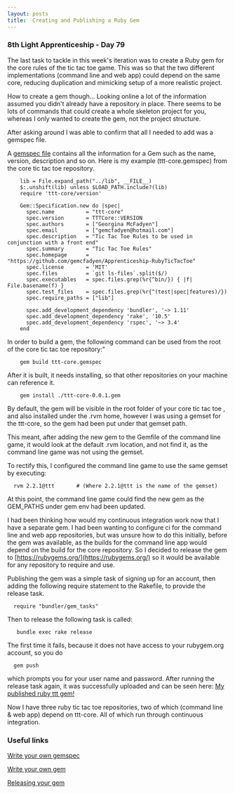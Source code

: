 ```yaml
---
layout: posts
title:  Creating and Publishing a Ruby Gem
---
```


### 8th Light Apprenticeship - Day 79

The last task to tackle in this week's iteration was to create a Ruby gem for the core rules of the tic tac toe game. This was so that the two different implementations (command line and web app) could depend on the same core, reducing duplication and mimicking setup of a more realistic project.

<!--break-->

How to create a gem though... Looking online a lot of the information assumed you didn't already have a repository in place. There seems to be lots of commands that could create a whole skeleton project for you, whereas I only wanted to create the gem, not the project structure.

After asking around I was able to confirm that all I needed to add was a gemspec file.

A [gemspec file](http://guides.rubygems.org/specification-reference/) contains all the information for a Gem such as the name, version, description and so on. Here is my example (ttt-core.gemspec) from the core tic tac toe repository.

        lib = File.expand_path("../lib", __FILE__)
 		$:.unshift(lib) unless $LOAD_PATH.include?(lib)
		require 'ttt-core/version'

		Gem::Specification.new do |spec|
		  spec.name          = "ttt-core"
  		  spec.version       = TTTCore::VERSION
          spec.authors       = ["Georgina McFadyen"]
          spec.email         = ["gemcfadyen@hotmail.com"]
          spec.description   = "Tic Tac Toe Rules to be used in conjunction with a front end"
          spec.summary       = "Tic Tac Toe Rules"
          spec.homepage      = "https://github.com/gemcfadyen/Apprenticeship-RubyTicTacToe"
          spec.license       = 'MIT'
          spec.files         = `git ls-files`.split($/)
          spec.executables   = spec.files.grep(%r{^bin/}) { |f| File.basename(f) }
          spec.test_files    = spec.files.grep(%r{^(test|spec|features)/})
          spec.require_paths = ["lib"]

          spec.add_development_dependency 'bundler', '~> 1.11'
          spec.add_development_dependency 'rake', '10.5'
          spec.add_development_dependency 'rspec', '~> 3.4'
        end



In order to build a gem, the following command can be used from the root of the core tic tac toe repository:"

        gem build ttt-core.gemspec

After it is built, it needs installing, so that other repositories on your machine can reference it.

        gem install ./ttt-core-0.0.1.gem


By default, the gem will be visible in the root folder of your core tic tac toe , and also installed under the .rvm home, however I was using a gemset for the ttt-core, so the gem had been put under that gemset path.

This meant, after adding the new gem to the Gemfile of the command line game, it would look at the default .rvm location, and not find it, as the command line game was not using the gemset.

To rectify this, I configured the command line game to use the same gemset by executing:

      rvm 2.2.1@ttt       # (Where 2.2.1@ttt is the name of the gemset)

At this point, the command line game could find the new gem as the GEM_PATHS under gem env had been updated.

I had been thinking how would my continuous integration work now that I have a separate gem. I had been wanting to configure ci for the command line and web app repositories, but was unsure how to do this initially, before the gem was available, as the builds for the command line app would depend on the build for the core repository. So I decided to release the gem to [https://rubygems.org/](https://rubygems.org/) so it would be available for any repository to require and use.

Publishing the gem was a simple task of signing up for an account, then adding the following require statement to the Rakefile, to provide the release task.

      require "bundler/gem_tasks"

Then to release the following task is called:

       bundle exec rake release

The first time it fails, because it does not have access to your rubygem.org account, so you do

      gem push


which prompts you for your user name and password. After running the release task again, it was successfully uploaded and can be seen here: [My published ruby ttt gem!](https://rubygems.org/gems/ttt-core)

Now I have three ruby tic tac toe repositories, two of which (command line & web app) depend on ttt-core. All of which run through continuous integration.

### Useful links

[Write your own gemspec](http://jeffkreeftmeijer.com/2010/be-awesome-write-your-gemspec-yourself/)

[Write your own gem](http://guides.rubygems.org/make-your-own-gem/)

[Releasing your gem](https://quickleft.com/blog/engineering-lunch-series-step-by-step-guide-to-building-your-first-ruby-gem/)

